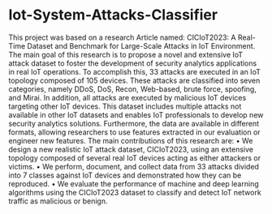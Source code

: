 # Iot-System-Attacks-Classifier
This project was based on a research Article named: CICIoT2023: A Real-Time Dataset and Benchmark for Large-Scale Attacks in IoT Environment. The main goal of this research is to propose a novel and extensive IoT attack dataset to foster the development of security analytics applications in real IoT operations. To accomplish this, 33 attacks are executed in an IoT topology composed of 105 devices. These attacks are classified into seven categories, namely DDoS, DoS, Recon, Web-based, brute force, spoofing, and Mirai. In addition, all attacks are executed by malicious IoT devices targeting other IoT devices. This dataset includes multiple attacks not available in other IoT datasets and enables IoT professionals to develop new security analytics solutions. Furthermore, the data are available in different formats, allowing researchers to use features extracted in our evaluation or engineer new features.
The main contributions of this research are:
• We design a new realistic IoT attack dataset, CICIoT2023, using an extensive topology composed of several real IoT devices acting as either attackers or victims.
• We perform, document, and collect data from 33 attacks divided into 7 classes against IoT devices and demonstrated how they can be reproduced.
• We evaluate the performance of machine and deep learning algorithms using the CICIoT2023 dataset to classify and detect IoT network traffic as malicious or benign.
